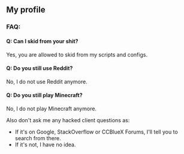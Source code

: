 ## My profile

### FAQ: 

#### Q: Can I skid from your shit?

Yes, you are allowed to skid from my scripts and configs.

#### Q: Do you still use Reddit?

No, I do not use Reddit anymore.

#### Q: Do you still play Minecraft? 

No, I do not play Minecraft anymore.


Also don't ask me any hacked client questions as:
- If it's on Google, StackOverflow or CCBlueX Forums, I'll tell you to search from there.
- If it's not, I have no idea.
